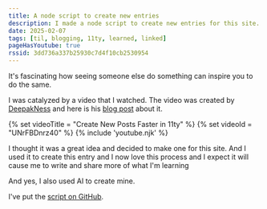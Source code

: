 ```yaml
---
title: A node script to create new entries
description: I made a node script to create new entries for this site. It's up on GitHub.
date: 2025-02-07
tags: [til, blogging, 11ty, learned, linked]
pageHasYoutube: true
rssid: 3dd736a337b25930c7d4f10cb2530954
---
```


It's fascinating how seeing someone else do something can inspire you to do the same.

I was catalyzed by a video that I watched. The video was created by [DeepakNess](https://deepakness.com/) and here is his [blog post](https://deepakness.com/blog/create-posts-faster-11ty/) about it.

{% set videoTitle = "Create New Posts Faster in 11ty" %}
{% set videoId = "UNrFBDnrz40" %}
{% include 'youtube.njk' %}

I thought it was a great idea and decided to make one for this site. And I used it to create this entry and I now love this process and I expect it will cause me to write and share more of what I'm learning

And yes, I also used AI to create mine.

I've put the [script on GitHub](https://github.com/bobmonsour/mkbo).
